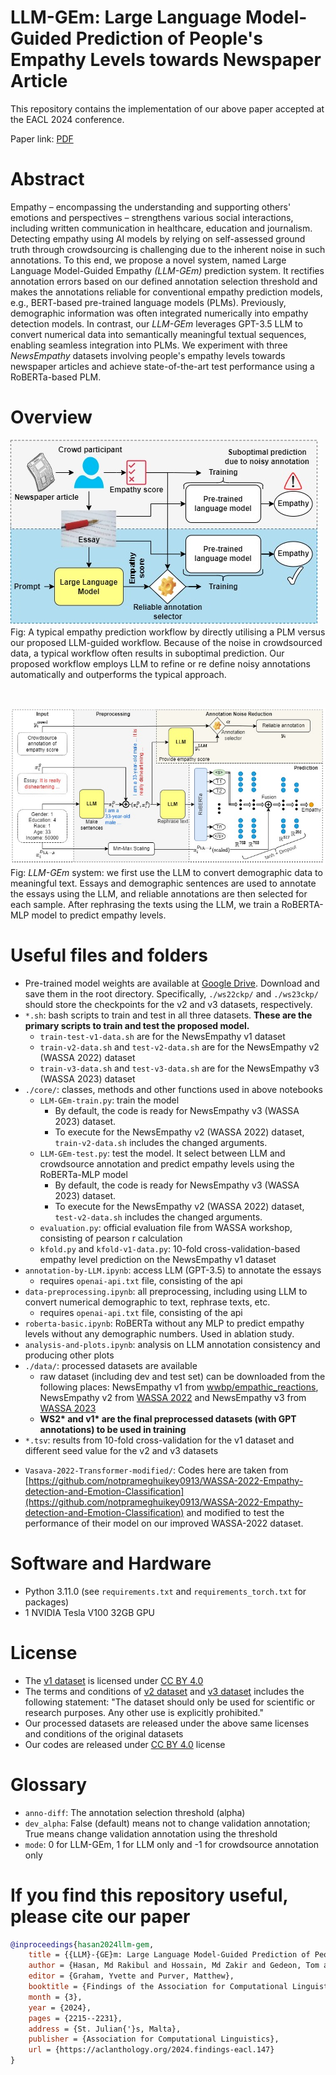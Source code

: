 # LLM-GEm: Large Language Model-Guided Prediction of People's Empathy Levels towards Newspaper Article
This repository contains the implementation of our above paper accepted at the EACL 2024 conference.

Paper link: [PDF](https://hasan-rakibul.github.io/pdfs/hasan2024LLM-GEm.pdf)

# Abstract
Empathy – encompassing the understanding and supporting others' emotions and perspectives – strengthens various social interactions, including written communication in healthcare, education and journalism. Detecting empathy using AI models by relying on self-assessed ground truth through crowdsourcing is challenging due to the inherent noise in such annotations. To this end, we propose a novel system, named Large Language Model-Guided Empathy _(LLM-GEm)_ prediction system. It rectifies annotation errors based on our defined annotation selection threshold and makes the annotations reliable for conventional empathy prediction models, e.g., BERT-based pre-trained language models (PLMs). Previously, demographic information was often integrated numerically into empathy detection models. In contrast, our _LLM-GEm_ leverages GPT-3.5 LLM to convert numerical data into semantically meaningful textual sequences, enabling seamless integration into PLMs. We experiment with three _NewsEmpathy_ datasets involving people's empathy levels towards newspaper articles and achieve state-of-the-art test performance using a RoBERTa-based PLM.

# Overview
![Overall System](overall-system.jpg)<br>
Fig: A typical empathy prediction workflow by directly utilising a PLM versus our proposed LLM-guided workflow. Because of the noise in crowdsourced data, a typical workflow often results in suboptimal prediction. Our proposed workflow employs LLM to refine or re define noisy annotations automatically and outperforms the typical approach.

&nbsp;
&nbsp;

![LLM-GEm](architecture.jpg)<br>
Fig: _LLM-GEm_ system: we first use the LLM to convert demographic data to meaningful text. Essays and demographic sentences are used to annotate the essays using the LLM, and reliable annotations are then selected for each sample. After rephrasing the texts using the LLM, we train a RoBERTA-MLP model to predict empathy levels.


# Useful files and folders
- Pre-trained model weights are available at [Google Drive](https://drive.google.com/drive/folders/1gA-gvfpkzChb2qIH2HVfO5T8weunf9_5?usp=sharing). Download and save them in the root directory. Specifically, `./ws22ckp/` and `./ws23ckp/` should store the checkpoints for the v2 and v3 datasets, respectively.
- `*.sh`: bash scripts to train and test in all three datasets. **These are the primary scripts to train and test the proposed model.**
	- `train-test-v1-data.sh` are for the NewsEmpathy v1 dataset
	- `train-v2-data.sh` and `test-v2-data.sh` are for the NewsEmpathy v2 (WASSA 2022) dataset
	- `train-v3-data.sh` and `test-v3-data.sh` are for the NewsEmpathy v3 (WASSA 2023) dataset
- `./core/`: classes, methods and other functions used in above notebooks
	- `LLM-GEm-train.py`: train the model
		- By default, the code is ready for NewsEmpathy v3 (WASSA 2023) dataset. 
		- To execute for the NewsEmpathy v2 (WASSA 2022) dataset, `train-v2-data.sh` includes the changed arguments.
	- `LLM-GEm-test.py`: test the model. It select between LLM and crowdsource annotation and predict empathy levels using the RoBERTa-MLP model
		- By default, the code is ready for NewsEmpathy v3 (WASSA 2023) dataset. 
		- To execute for the NewsEmpathy v2 (WASSA 2022) dataset, `test-v2-data.sh` includes the changed arguments.
	- `evaluation.py`: official evaluation file from WASSA workshop, consisting of pearson r calculation
	- `kfold.py` and `kfold-v1-data.py`: 10-fold cross-validation-based empathy level prediction on the NewsEmpathy v1 dataset
- `annotation-by-LLM.ipynb`: access LLM (GPT-3.5) to annotate the essays
	- requires `openai-api.txt` file, consisting of the api
- `data-preprocessing.ipynb`: all preprocessing, including using LLM to convert numerical demographic to text, rephrase texts, etc.
	- requires `openai-api.txt` file, consisting of the api
- `roberta-basic.ipynb`: RoBERTa without any MLP to predict empathy levels without any demographic numbers. Used in ablation study.
- `analysis-and-plots.ipynb`: analysis on LLM annotation consistency and producing other plots
- `./data/`: processed datasets are available
	- raw dataset (including dev and test set) can be downloaded from the following places: NewsEmpathy v1 from [wwbp/empathic\_reactions](https://github.com/wwbp/empathic_reactions), NewsEmpathy v2 from [WASSA 2022](https://codalab.lisn.upsaclay.fr/competitions/834#learn_the_details-datasets) and NewsEmpathy v3 from [WASSA 2023](https://codalab.lisn.upsaclay.fr/competitions/11167#learn_the_details-datasets)
	<!-- - `./intermediate-files/`: generated during intermediate processing of the data but not required in the final training/validation/testing -->
	- **WS2\* and v1\* are the final preprocessed datasets (with GPT annotations) to be used in training**
- `*.tsv`: results from 10-fold cross-validation for the v1 dataset and different seed value for the v2 and v3 datasets
<!-- - Other folders in gitignore
	- `./tmp/`: temporary files of test results and zip file for submission to WASSA 2022 and 2023 -->
- `Vasava-2022-Transformer-modified/`: Codes here are taken from [https://github.com/notprameghuikey0913/WASSA-2022-Empathy-detection-and-Emotion-Classification](https://github.com/notprameghuikey0913/WASSA-2022-Empathy-detection-and-Emotion-Classification) and modified to test the performance of their model on our improved WASSA-2022 dataset.


# Software and Hardware
- Python 3.11.0 (see `requirements.txt` and `requirements_torch.txt` for packages)
- 1 NVIDIA Tesla V100 32GB GPU

# License
- The [v1 dataset](https://github.com/wwbp/empathic_reactions) is licensed under [CC BY 4.0](https://creativecommons.org/licenses/by/4.0/)
- The terms and conditions of [v2 dataset](https://codalab.lisn.upsaclay.fr/competitions/834#learn_the_details-datasets) and [v3 dataset](https://codalab.lisn.upsaclay.fr/competitions/11167#learn_the_details-datasets) includes the following statement: "The dataset should only be used for scientific or research purposes. Any other use is explicitly prohibited."
- Our processed datasets are released under the above same licenses and conditions of the original datasets
- Our codes are released under [CC BY 4.0](https://creativecommons.org/licenses/by/4.0/) license

# Glossary
- `anno-diff`: The annotation selection threshold (alpha)
- `dev_alpha`: False (default) means not to change validation annotation; True means change validation annotation using the threshold
- `mode`: 0 for LLM-GEm, 1 for LLM only and -1 for crowdsource annotation only

# If you find this repository useful, please cite our paper
```bibtex
@inproceedings{hasan2024llm-gem,
    title = {{LLM}-{GE}m: Large Language Model-Guided Prediction of People's Empathy Levels towards Newspaper Article},
    author = {Hasan, Md Rakibul and Hossain, Md Zakir and Gedeon, Tom and Rahman, Shafin},
    editor = {Graham, Yvette and Purver, Matthew},
    booktitle = {Findings of the Association for Computational Linguistics: EACL 2024},
    month = {3},
    year = {2024},
    pages = {2215--2231},
    address = {St. Julian{'}s, Malta},
    publisher = {Association for Computational Linguistics},
    url = {https://aclanthology.org/2024.findings-eacl.147}
}
```
